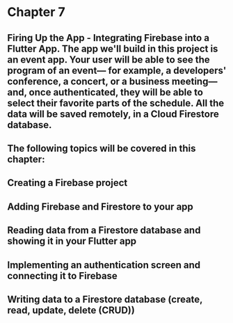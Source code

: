 # Chapter 7

## Firing Up the App - Integrating Firebase into a Flutter App. The app we'll build in this project is an event app. Your user will be able to see the program of an event— for example, a developers' conference, a concert, or a business meeting—and, once authenticated, they will be able to select their favorite parts of the schedule. All the data will be saved remotely, in a Cloud Firestore database.

## The following topics will be covered in this chapter:

## Creating a Firebase project
## Adding Firebase and Firestore to your app
## Reading data from a Firestore database and showing it in your Flutter app
## Implementing an authentication screen and connecting it to Firebase
## Writing data to a Firestore database (create, read, update, delete (CRUD))